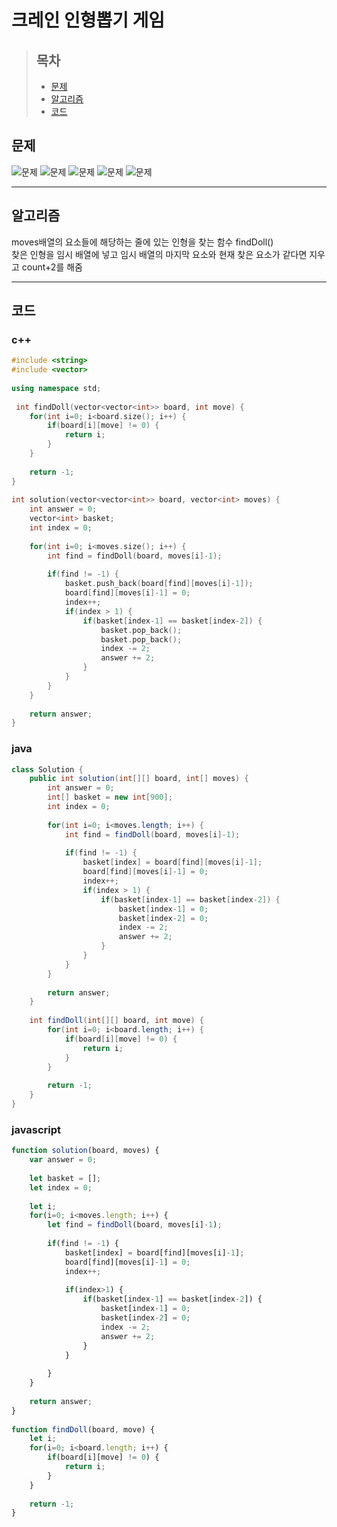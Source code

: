 # 크레인 인형뽑기 게임

> ## 목차
> * [문제](#문제)
> * [알고리즘](#알고리즘)
> * [코드](#코드)

## 문제
![문제](https://github.com/ryusehui/algorithm/blob/master/programmers/level1/problems/%ED%81%AC%EB%A0%88%EC%9D%B8%20%EC%9D%B8%ED%98%95%EB%BD%91%EA%B8%B0%20%EA%B2%8C%EC%9E%841.PNG)
![문제](https://github.com/ryusehui/algorithm/blob/master/programmers/level1/problems/%ED%81%AC%EB%A0%88%EC%9D%B8%20%EC%9D%B8%ED%98%95%EB%BD%91%EA%B8%B0%20%EA%B2%8C%EC%9E%842.PNG)
![문제](https://github.com/ryusehui/algorithm/blob/master/programmers/level1/problems/%ED%81%AC%EB%A0%88%EC%9D%B8%20%EC%9D%B8%ED%98%95%EB%BD%91%EA%B8%B0%20%EA%B2%8C%EC%9E%843.PNG)
![문제](https://github.com/ryusehui/algorithm/blob/master/programmers/level1/problems/%ED%81%AC%EB%A0%88%EC%9D%B8%20%EC%9D%B8%ED%98%95%EB%BD%91%EA%B8%B0%20%EA%B2%8C%EC%9E%844.PNG)
![문제](https://github.com/ryusehui/algorithm/blob/master/programmers/level1/problems/%ED%81%AC%EB%A0%88%EC%9D%B8%20%EC%9D%B8%ED%98%95%EB%BD%91%EA%B8%B0%20%EA%B2%8C%EC%9E%845.PNG)
<hr/>

## 알고리즘
moves배열의 요소들에 해당하는 줄에 있는 인형을 찾는 함수 findDoll()   
찾은 인형을 임시 배열에 넣고 임시 배열의 마지막 요소와 현재 찾은 요소가 같다면 지우고 count+2를 해줌
<hr/>

## 코드
### c++
```c++
#include <string>
#include <vector>
 
using namespace std;
 
 int findDoll(vector<vector<int>> board, int move) {        
    for(int i=0; i<board.size(); i++) {
        if(board[i][move] != 0) {
            return i;
        }
    }
        
    return -1;
}
 
int solution(vector<vector<int>> board, vector<int> moves) {
    int answer = 0;
    vector<int> basket;
    int index = 0;
    
    for(int i=0; i<moves.size(); i++) {
        int find = findDoll(board, moves[i]-1);
        
        if(find != -1) {
            basket.push_back(board[find][moves[i]-1]);
            board[find][moves[i]-1] = 0;
            index++;
            if(index > 1) {
                if(basket[index-1] == basket[index-2]) {
                    basket.pop_back();
                    basket.pop_back();
                    index -= 2;
                    answer += 2;
                }
            }
        }
    }
    
    return answer;
}
```

### java
```java
class Solution {
    public int solution(int[][] board, int[] moves) {
        int answer = 0;
        int[] basket = new int[900];
        int index = 0;
        
        for(int i=0; i<moves.length; i++) {
            int find = findDoll(board, moves[i]-1);
            
            if(find != -1) {
                basket[index] = board[find][moves[i]-1];
                board[find][moves[i]-1] = 0;
                index++;
                if(index > 1) {
                    if(basket[index-1] == basket[index-2]) {
                        basket[index-1] = 0;
                        basket[index-2] = 0;
                        index -= 2;
                        answer += 2;
                    }
                }
            }
        }
        
        return answer;
    }
    
    int findDoll(int[][] board, int move) {        
        for(int i=0; i<board.length; i++) {
            if(board[i][move] != 0) {
                return i;
            }
        }
        
        return -1;
    }
}
```

### javascript
```javascript
function solution(board, moves) {
    var answer = 0;
    
    let basket = [];
    let index = 0;
    
    let i;
    for(i=0; i<moves.length; i++) {
        let find = findDoll(board, moves[i]-1);
        
        if(find != -1) {
            basket[index] = board[find][moves[i]-1];
            board[find][moves[i]-1] = 0;
            index++;
            
            if(index>1) {
                if(basket[index-1] == basket[index-2]) {
                    basket[index-1] = 0;
                    basket[index-2] = 0;
                    index -= 2;
                    answer += 2;
                }
            }
            
        }
    }
    
    return answer;
}
 
function findDoll(board, move) {      
    let i;
    for(i=0; i<board.length; i++) {
        if(board[i][move] != 0) {
            return i;
        }
    }
        
    return -1;
}
```
